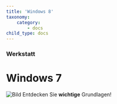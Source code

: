 ```yaml
---
title: 'Windows 8'
taxonomy:
    category:
        - docs
child_type: docs
---
```


### Werkstatt

# Windows 7

![Bild](http://tacamo.ch/byod/resources/w7.jpg)
Entdecken Sie **wichtige** Grundlagen!

